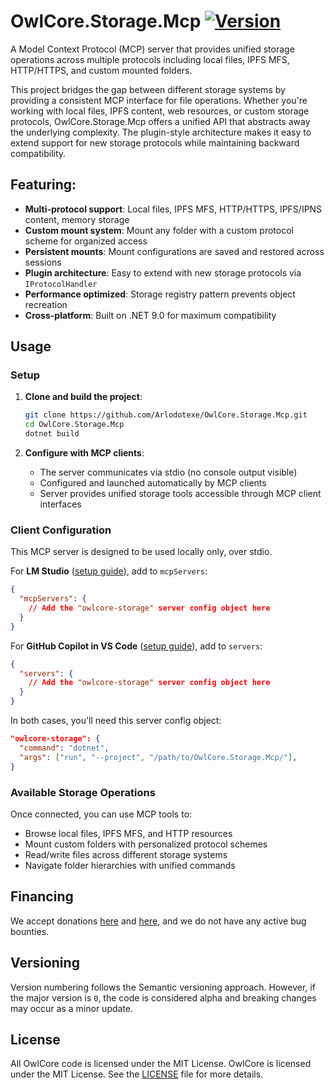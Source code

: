 # OwlCore.Storage.Mcp [![Version](https://img.shields.io/nuget/v/OwlCore.Storage.Mcp.svg)](https://www.nuget.org/packages/OwlCore.Storage.Mcp)

A Model Context Protocol (MCP) server that provides unified storage operations across multiple protocols including local files, IPFS MFS, HTTP/HTTPS, and custom mounted folders.

This project bridges the gap between different storage systems by providing a consistent MCP interface for file operations. Whether you're working with local files, IPFS content, web resources, or custom storage protocols, OwlCore.Storage.Mcp offers a unified API that abstracts away the underlying complexity. The plugin-style architecture makes it easy to extend support for new storage protocols while maintaining backward compatibility.

## Featuring:
- **Multi-protocol support**: Local files, IPFS MFS, HTTP/HTTPS, IPFS/IPNS content, memory storage
- **Custom mount system**: Mount any folder with a custom protocol scheme for organized access
- **Persistent mounts**: Mount configurations are saved and restored across sessions
- **Plugin architecture**: Easy to extend with new storage protocols via `IProtocolHandler`
- **Performance optimized**: Storage registry pattern prevents object recreation
- **Cross-platform**: Built on .NET 9.0 for maximum compatibility

## Usage

### Setup

1. **Clone and build the project**:
   ```bash
   git clone https://github.com/Arlodotexe/OwlCore.Storage.Mcp.git
   cd OwlCore.Storage.Mcp
   dotnet build
   ```

2. **Configure with MCP clients**:
   - The server communicates via stdio (no console output visible)
   - Configured and launched automatically by MCP clients
   - Server provides unified storage tools accessible through MCP client interfaces

### Client Configuration

This MCP server is designed to be used locally only, over stdio.

For **LM Studio** ([setup guide](https://lmstudio.ai/docs/app/plugins/mcp#install-new-servers-mcpjson)), add to `mcpServers`:
```json
{
  "mcpServers": {
    // Add the "owlcore-storage" server config object here
  }
}
```

For **GitHub Copilot in VS Code** ([setup guide](https://code.visualstudio.com/docs/copilot/chat/mcp-servers)), add to `servers`:
```json
{
  "servers": {
    // Add the "owlcore-storage" server config object here
  }
}
```

In both cases, you'll need this server config object:
```json
"owlcore-storage": {
  "command": "dotnet",
  "args": ["run", "--project", "/path/to/OwlCore.Storage.Mcp/"],
}
```

### Available Storage Operations

Once connected, you can use MCP tools to:
- Browse local files, IPFS MFS, and HTTP resources
- Mount custom folders with personalized protocol schemes
- Read/write files across different storage systems
- Navigate folder hierarchies with unified commands

## Financing

We accept donations [here](https://github.com/sponsors/Arlodotexe) and [here](https://www.patreon.com/arlodotexe), and we do not have any active bug bounties.

## Versioning

Version numbering follows the Semantic versioning approach. However, if the major version is `0`, the code is considered alpha and breaking changes may occur as a minor update.

## License

All OwlCore code is licensed under the MIT License. OwlCore is licensed under the MIT License. See the [LICENSE](./src/LICENSE.txt) file for more details.
